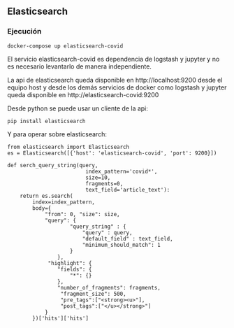 ## Elasticsearch

### Ejecución

`docker-compose up elasticsearch-covid`

El servicio elasticsearch-covid es dependencia de logstash y jupyter y no es necesario levantarlo de manera independiente.

La api de elasticsearch queda disponible en http://localhost:9200 desde el equipo host y desde los demás servicios de docker como logstash y jupyter queda disponible en http://elasticsearch-covid:9200

Desde python se puede usar un cliente de la api:

```
pip install elasticsearch
```

Y para operar sobre elasticsearch:

```
from elasticsearch import Elasticsearch
es = Elasticsearch([{'host': 'elasticsearch-covid', 'port': 9200}])

def serch_query_string(query,
                         index_pattern='covid*',
                         size=10,
                         fragments=0,
                         text_field='article_text'):
    return es.search(
        index=index_pattern,
        body={
            "from": 0, "size": size,         
            "query": {
                    "query_string" : {
                        "query" : query,
                        "default_field" : text_field,
                        "minimum_should_match": 1
                    }
                },
             "highlight": {
                "fields": {
                    "*": {}
                },
                "number_of_fragments": fragments,
                 "fragment_size": 500,
                 "pre_tags":["<strong><u>"],
                 "post_tags":["</u></strong>"]
            }
        })['hits']['hits']
```